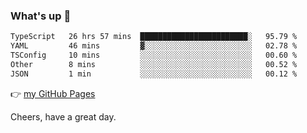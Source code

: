 ### What's up 👋

<!--START_SECTION:waka-->

```txt
TypeScript   26 hrs 57 mins  ████████████████████████░   95.79 %
YAML         46 mins         ▓░░░░░░░░░░░░░░░░░░░░░░░░   02.78 %
TSConfig     10 mins         ░░░░░░░░░░░░░░░░░░░░░░░░░   00.60 %
Other        8 mins          ░░░░░░░░░░░░░░░░░░░░░░░░░   00.52 %
JSON         1 min           ░░░░░░░░░░░░░░░░░░░░░░░░░   00.12 %
```

<!--END_SECTION:waka-->

👉 [my GitHub Pages](https://ykzhukian.github.io)

Cheers, have a great day.

